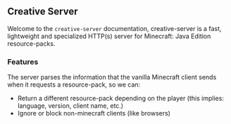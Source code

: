 ## Creative Server

Welcome to the `creative-server` documentation, creative-server is a fast,
lightweight and specialized HTTP(s) server for Minecraft: Java Edition
resource-packs.

### Features

The server parses the information that the vanilla Minecraft client sends when
it requests a resource-pack, so we can:

- Return a different resource-pack depending on the player (this implies:
  language, version, client name, etc.)
- Ignore or block non-minecraft clients (like browsers)